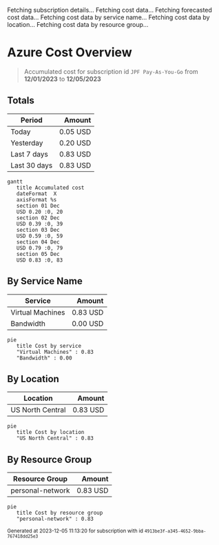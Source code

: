 Fetching subscription details...
Fetching cost data...
Fetching forecasted cost data...
Fetching cost data by service name...
Fetching cost data by location...
Fetching cost data by resource group...
# Azure Cost Overview

> Accumulated cost for subscription id `JPF Pay-As-You-Go` from **12/01/2023** to **12/05/2023**

## Totals

|Period|Amount|
|---|---:|
|Today|0.05 USD|
|Yesterday|0.20 USD|
|Last 7 days|0.83 USD|
|Last 30 days|0.83 USD|

```mermaid
gantt
   title Accumulated cost
   dateFormat  X
   axisFormat %s
   section 01 Dec
   USD 0.20 :0, 20
   section 02 Dec
   USD 0.39 :0, 39
   section 03 Dec
   USD 0.59 :0, 59
   section 04 Dec
   USD 0.79 :0, 79
   section 05 Dec
   USD 0.83 :0, 83
```

## By Service Name

|Service|Amount|
|---|---:|
|Virtual Machines|0.83 USD|
|Bandwidth|0.00 USD|

```mermaid
pie
   title Cost by service
   "Virtual Machines" : 0.83
   "Bandwidth" : 0.00
```

## By Location

|Location|Amount|
|---|---:|
|US North Central|0.83 USD|

```mermaid
pie
   title Cost by location
   "US North Central" : 0.83
```

## By Resource Group

|Resource Group|Amount|
|---|---:|
|personal-network|0.83 USD|

```mermaid
pie
   title Cost by resource group
   "personal-network" : 0.83
```

<sup>Generated at 2023-12-05 11:13:20 for subscription with id `4913be3f-a345-4652-9bba-767418dd25e3`</sup>
